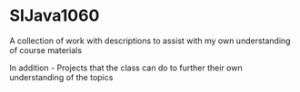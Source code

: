 # SIJava1060


A collection of work with descriptions to assist with my own understanding of course materials

In addition - 
    Projects that the class can do to further their own understanding of the topics
